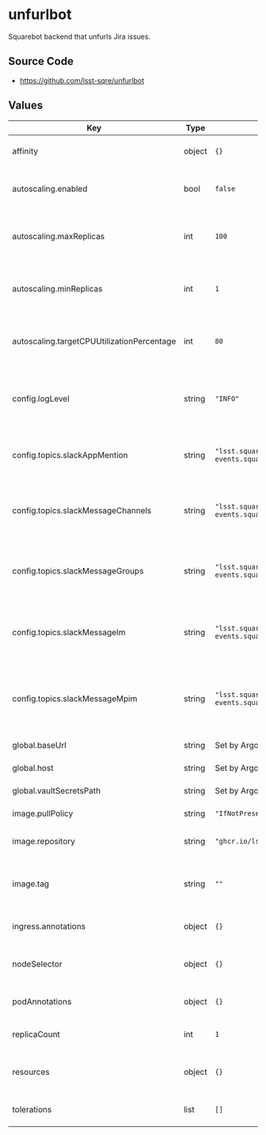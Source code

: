 # unfurlbot

Squarebot backend that unfurls Jira issues.

## Source Code

* <https://github.com/lsst-sqre/unfurlbot>

## Values

| Key | Type | Default | Description |
|-----|------|---------|-------------|
| affinity | object | `{}` | Affinity rules for the unfurlbot deployment pod |
| autoscaling.enabled | bool | `false` | Enable autoscaling of unfurlbot deployment |
| autoscaling.maxReplicas | int | `100` | Maximum number of unfurlbot deployment pods |
| autoscaling.minReplicas | int | `1` | Minimum number of unfurlbot deployment pods |
| autoscaling.targetCPUUtilizationPercentage | int | `80` | Target CPU utilization of unfurlbot deployment pods |
| config.logLevel | string | `"INFO"` | Logging level: "DEBUG", "INFO", "WARNING", "ERROR", "CRITICAL" |
| config.topics.slackAppMention | string | `"lsst.square-events.squarebot.slack.app.mention"` | Kafka topic name for the Slack `app_mention` events |
| config.topics.slackMessageChannels | string | `"lsst.square-events.squarebot.slack.message.channels"` | Kafka topic name for the Slack `message.channels` events (public channels) |
| config.topics.slackMessageGroups | string | `"lsst.square-events.squarebot.slack.message.groups"` | Kafka topic name for the Slack `message.groups` events (private channels) |
| config.topics.slackMessageIm | string | `"lsst.square-events.squarebot.slack.message.im"` | Kafka topic name for the Slack `message.im` events (direct message channels) |
| config.topics.slackMessageMpim | string | `"lsst.square-events.squarebot.slack.message.mpim"` | Kafka topic name for the Slack `message.mpim` events (multi-person direct messages) |
| global.baseUrl | string | Set by Argo CD | Base URL for the environment |
| global.host | string | Set by Argo CD | Host name for ingress |
| global.vaultSecretsPath | string | Set by Argo CD | Base path for Vault secrets |
| image.pullPolicy | string | `"IfNotPresent"` | Pull policy for the unfurlbot image |
| image.repository | string | `"ghcr.io/lsst-sqre/unfurlbot"` | Image to use in the unfurlbot deployment |
| image.tag | string | `""` | Overrides the image tag whose default is the chart appVersion. |
| ingress.annotations | object | `{}` | Additional annotations for the ingress rule |
| nodeSelector | object | `{}` | Node selection rules for the unfurlbot deployment pod |
| podAnnotations | object | `{}` | Annotations for the unfurlbot deployment pod |
| replicaCount | int | `1` | Number of web deployment pods to start |
| resources | object | `{}` | Resource limits and requests for the unfurlbot deployment pod |
| tolerations | list | `[]` | Tolerations for the unfurlbot deployment pod |
